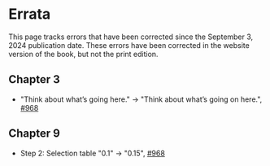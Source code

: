 # Errata

This page tracks errors that have been corrected since the September 3, 2024 publication date. These errors have been corrected in the website version of the book, but not the print edition.

## Chapter 3

- "Think about what’s going here." -> "Think about what’s going on here.", [#968](https://github.com/nature-of-code/noc-book-2/pull/968)

## Chapter 9

- Step 2: Selection table "0.1" -> "0.15", [#968](https://github.com/nature-of-code/noc-book-2/pull/968)
